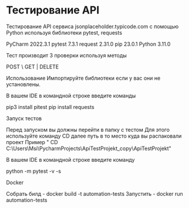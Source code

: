 # Тестирование API

Тестирование API сервиса jsonplaceholder.typicode.com с помощью Python используя библиотеки pytest, requests

PyCharm 2022.3.1 
pytest 7.3.1
request 2.31.0
pip 23.0.1
Python 3.11.0


Тест производит 3 проверки используя методы 

POST \ GET | DELETE 

Использование 
Импортируйте библиотеки если у вас они не установлены. 

В вашем IDE в командной строке введите команды 

pip3 install pitest 
pip install requests

Запуск тестов 

Перед запуском вы должны перейти в папку с тестом 
Для этого используйте команду CD далее путь в то место куда вы распаковали проект 
Пример "  CD C:\Users\Msi\PycharmProjects\ApiTestProjekt_copy\ApiTestProjekt"

В вашем IDE в командной строке введите команду

python -m pytest -v -s

Docker 

Собрать билд - docker build -t automation-tests 
Запустить - docker run automation-tests  